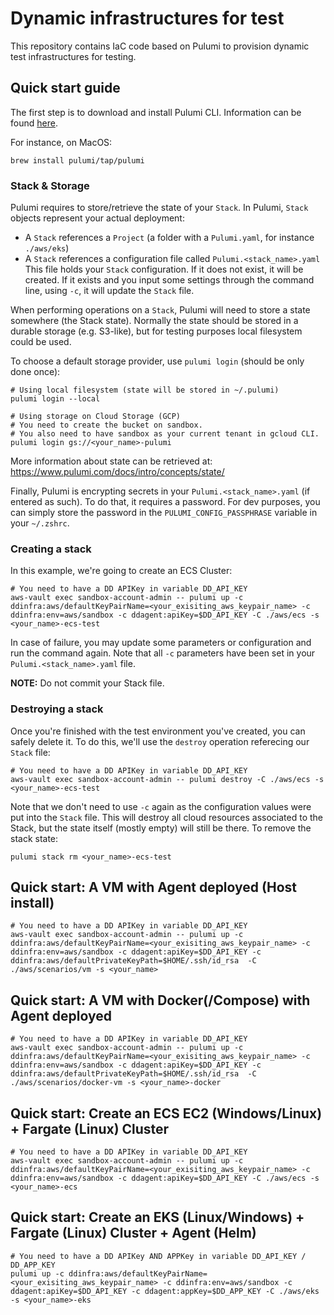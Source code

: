 # Dynamic infrastructures for test

This repository contains IaC code based on Pulumi to provision dynamic test infrastructures for testing.

## Quick start guide

The first step is to download and install Pulumi CLI. Information can be found [here](https://www.pulumi.com/docs/get-started/install/).

For instance, on MacOS:
```
brew install pulumi/tap/pulumi
```

### Stack & Storage

Pulumi requires to store/retrieve the state of your `Stack`.
In Pulumi, `Stack` objects represent your actual deployment:
- A `Stack` references a `Project` (a folder with a `Pulumi.yaml`, for instance `./aws/eks`)
- A `Stack` references a configuration file called `Pulumi.<stack_name>.yaml`
This file holds your `Stack` configuration.
If it does not exist, it will be created.
If it exists and you input some settings through the command line, using `-c`, it will update the `Stack` file.

When performing operations on a `Stack`, Pulumi will need to store a state somewhere (the Stack state).
Normally the state should be stored in a durable storage (e.g. S3-like), but for testing purposes
local filesystem could be used.

To choose a default storage provider, use `pulumi login` (should be only done once):

```
# Using local filesystem (state will be stored in ~/.pulumi)
pulumi login --local

# Using storage on Cloud Storage (GCP)
# You need to create the bucket on sandbox.
# You also need to have sandbox as your current tenant in gcloud CLI.
pulumi login gs://<your_name>-pulumi
```

More information about state can be retrieved at: https://www.pulumi.com/docs/intro/concepts/state/

Finally, Pulumi is encrypting secrets in your `Pulumi.<stack_name>.yaml` (if entered as such).
To do that, it requires a password. For dev purposes, you can simply store the password in the `PULUMI_CONFIG_PASSPHRASE` variable in your `~/.zshrc`.

### Creating a stack

In this example, we're going to create an ECS Cluster:

```
# You need to have a DD APIKey in variable DD_API_KEY
aws-vault exec sandbox-account-admin -- pulumi up -c ddinfra:aws/defaultKeyPairName=<your_exisiting_aws_keypair_name> -c ddinfra:env=aws/sandbox -c ddagent:apiKey=$DD_API_KEY -C ./aws/ecs -s <your_name>-ecs-test
```

In case of failure, you may update some parameters or configuration and run the command again.
Note that all `-c` parameters have been set in your `Pulumi.<stack_name>.yaml` file.

**NOTE:** Do not commit your Stack file.

### Destroying a stack

Once you're finished with the test environment you've created, you can safely delete it.
To do this, we'll use the `destroy` operation referecing our `Stack` file:

```
# You need to have a DD APIKey in variable DD_API_KEY
aws-vault exec sandbox-account-admin -- pulumi destroy -C ./aws/ecs -s <your_name>-ecs-test
```

Note that we don't need to use `-c` again as the configuration values were put into the `Stack` file.
This will destroy all cloud resources associated to the Stack, but the state itself (mostly empty) will still be there.
To remove the stack state:

```
pulumi stack rm <your_name>-ecs-test
```

## Quick start: A VM with Agent deployed (Host install)

```
# You need to have a DD APIKey in variable DD_API_KEY
aws-vault exec sandbox-account-admin -- pulumi up -c ddinfra:aws/defaultKeyPairName=<your_exisiting_aws_keypair_name> -c ddinfra:env=aws/sandbox -c ddagent:apiKey=$DD_API_KEY -c ddinfra:aws/defaultPrivateKeyPath=$HOME/.ssh/id_rsa  -C ./aws/scenarios/vm -s <your_name>
```

## Quick start: A VM with Docker(/Compose) with Agent deployed

```
# You need to have a DD APIKey in variable DD_API_KEY
aws-vault exec sandbox-account-admin -- pulumi up -c ddinfra:aws/defaultKeyPairName=<your_exisiting_aws_keypair_name> -c ddinfra:env=aws/sandbox -c ddagent:apiKey=$DD_API_KEY -c ddinfra:aws/defaultPrivateKeyPath=$HOME/.ssh/id_rsa  -C ./aws/scenarios/docker-vm -s <your_name>-docker
```

## Quick start: Create an ECS EC2 (Windows/Linux) + Fargate (Linux) Cluster

```
# You need to have a DD APIKey in variable DD_API_KEY
aws-vault exec sandbox-account-admin -- pulumi up -c ddinfra:aws/defaultKeyPairName=<your_exisiting_aws_keypair_name> -c ddinfra:env=aws/sandbox -c ddagent:apiKey=$DD_API_KEY -C ./aws/ecs -s <your_name>-ecs
```

## Quick start: Create an EKS (Linux/Windows) + Fargate (Linux) Cluster + Agent (Helm)

```
# You need to have a DD APIKey AND APPKey in variable DD_API_KEY / DD_APP_KEY
pulumi up -c ddinfra:aws/defaultKeyPairName=<your_exisiting_aws_keypair_name> -c ddinfra:env=aws/sandbox -c ddagent:apiKey=$DD_API_KEY -c ddagent:appKey=$DD_APP_KEY -C ./aws/eks -s <your_name>-eks
```
